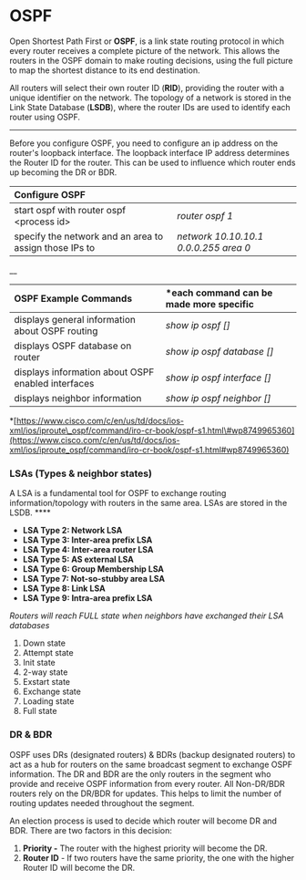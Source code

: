 # OSPF

Open Shortest Path First or **OSPF**, is a link state routing protocol in which every router receives a complete picture of the network. This allows the routers in the OSPF domain to make routing decisions, using the full picture to map the shortest distance to its end destination.

All routers will select their own router ID \(**RID**\), providing the router with a unique identifier on the network. The topology of a network is stored in the Link State Database \(**LSDB**\), where the router IDs are used to identify each router using OSPF.   
****

Before you configure OSPF, you need to configure an ip address on the router's loopback interface. The loopback interface IP address determines the Router ID for the router. This can be used to influence which router ends up becoming the DR or BDR.

  


| Configure OSPF |  |
| :--- | :--- |
| start ospf with router ospf &lt;process id&gt; | _router ospf 1_ |
| specify the network and an area to assign those IPs to | _network 10.10.10.1 0.0.0.255 area 0_ |

\_\_

| OSPF Example Commands | \*each command can be made more specific |
| :--- | :--- |
| displays general information about OSPF routing  | _show ip ospf \[\]_ |
| displays OSPF database on router | _show ip ospf database \[\]_ |
| displays information about OSPF enabled interfaces | _show ip ospf interface \[\]_ |
| displays neighbor information  | _show ip ospf neighbor \[\]_ |

\*[https://www.cisco.com/c/en/us/td/docs/ios-xml/ios/iproute\_ospf/command/iro-cr-book/ospf-s1.html\#wp8749965360](https://www.cisco.com/c/en/us/td/docs/ios-xml/ios/iproute_ospf/command/iro-cr-book/ospf-s1.html#wp8749965360)



### LSAs **\(Types & neighbor states\)**      

A LSA is a fundamental tool for OSPF to exchange routing information/topology with routers in the same area. LSAs are stored in the LSDB.                                                                                                                                                           ****

* **LSA Type 2:    Network LSA**
* **LSA Type 3:    Inter-area prefix LSA**
* **LSA Type 4:    Inter-area router LSA**
* **LSA Type 5:    AS external LSA**
* **LSA Type 6:    Group Membership LSA**
* **LSA Type 7:    Not-so-stubby area LSA** 
* **LSA Type 8:    Link LSA** 
* **LSA Type 9:    Intra-area prefix LSA**

_Routers will reach FULL state when neighbors have exchanged their LSA databases_

1. Down state
2. Attempt state
3. Init state
4. 2-way state
5. Exstart state
6. Exchange state
7. Loading state
8. Full state

### DR & BDR

OSPF uses DRs \(designated routers\) & BDRs \(backup designated routers\) to act as a hub for routers on the same broadcast segment to exchange OSPF information. The DR and BDR are the only routers in the segment who provide and receive OSPF information from every router. All Non-DR/BDR routers rely on the DR/BDR for updates. This helps to limit the number of routing updates needed throughout the segment. 

An election process is used to decide which router will become DR and BDR. There are two factors in this decision:



1. **Priority -** The router with the highest priority will become the DR.
2. **Router ID** - If two routers have the same priority, the one with the higher Router ID will become the DR.

  






  




